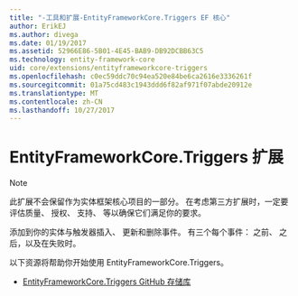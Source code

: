 ```yaml
---
title: "-工具和扩展-EntityFrameworkCore.Triggers EF 核心"
author: ErikEJ
ms.author: divega
ms.date: 01/19/2017
ms.assetid: 52966E86-5B01-4E45-BAB9-DB92DCBB63C5
ms.technology: entity-framework-core
uid: core/extensions/entityframeworkcore-triggers
ms.openlocfilehash: c0ec59ddc70c94ea520e84be6ca2616e3336261f
ms.sourcegitcommit: 01a75cd483c1943ddd6f82af971f07abde20912e
ms.translationtype: MT
ms.contentlocale: zh-CN
ms.lasthandoff: 10/27/2017
---
```

# <a name="entityframeworkcoretriggers-extension"></a>EntityFrameworkCore.Triggers 扩展

> [!NOTE]  
> 此扩展不会保留作为实体框架核心项目的一部分。 在考虑第三方扩展时，一定要评估质量、 授权、 支持、 等以确保它们满足你的要求。

添加到你的实体与触发器插入、 更新和删除事件。 有三个每个事件： 之前、 之后，以及在失败时。

以下资源将帮助你开始使用 EntityFrameworkCore.Triggers。
* [EntityFrameworkCore.Triggers GitHub 存储库](https://github.com/NickStrupat/EntityFramework.Triggers/)
